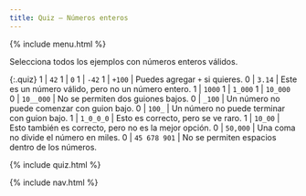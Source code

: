```yaml
---
title: Quiz — Números enteros
---
```


{% include menu.html %}

Selecciona todos los ejemplos con números enteros válidos.

{:.quiz}
1 | `42`
1 | `0`
1 | `-42`
1 | `+100` | Puedes agregar `+` si quieres.
0 | `3.14` | Este es un número válido, pero no un número entero.
1 | `1000`
1 | `1_000`
1 | `10_000`
0 | `10__000` | No se permiten dos guiones bajos.
0 | `_100` | Un número no puede comenzar con guion bajo.
0 | `100_` | Un número no puede terminar con guion bajo.
1 | `1_0_0_0` | Esto es correcto, pero se ve raro.
1 | `10_00` | Esto también es correcto, pero no es la mejor opción.
0 | `50,000` | Una coma no divide el número en miles.
0 | `45 678 901` | No se permiten espacios dentro de los números.

{% include quiz.html %}

{% include nav.html %}
